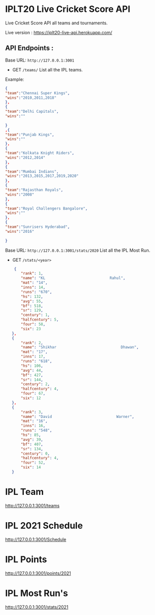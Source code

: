 # IPLT20 Live Cricket Score API
Live Cricket Score API all teams and tournaments.

Live version :
https://iplt20-live-api.herokuapp.com/

## API Endpoints :

Base URL: ```http://127.0.0.1:3001```
* GET ```/teams/```
List all the IPL teams.

Example:

```json
{
"team":"Chennai Super Kings",
"wins":"2010,2011,2018"
},
{
"team":"Delhi Capitals",
"wins":""
  
}
,{
"team":"Punjab Kings",
"wins":""
},
{
"team":"Kolkata Knight Riders",
"wins":"2012,2014"
},
{
"team":"Mumbai Indians",
"wins":"2013,2015,2017,2019,2020"
},
{
"team":"Rajasthan Royals",
"wins":"2008"
},
{
"team":"Royal Challengers Bangalore",
"wins":""
},
{
"team":"Sunrisers Hyderabad",
"wins":"2016"
  
}
```

Base URL: ```http://127.0.0.1:3001/stats/2020```
List all the IPL Most Run.
* GET ```/stats/<year>```
 ```json
     {
        "rank": 1,
        "name": "KL                             Rahul",
        "mat": "14",
        "inns": 14,
        "runs": "670",
        "hs": 132,
        "avg": 55,
        "bf": 518,
        "sr": 129,
        "century": 1,
        "halfcentury": 5,
        "four": 58,
        "six": 23
    },
    {
        "rank": 2,
        "name": "Shikhar                             Dhawan",
        "mat": "17",
        "inns": 17,
        "runs": "618",
        "hs": 106,
        "avg": 44,
        "bf": 427,
        "sr": 144,
        "century": 2,
        "halfcentury": 4,
        "four": 67,
        "six": 12
    },
    {
        "rank": 3,
        "name": "David                             Warner",
        "mat": "16",
        "inns": 16,
        "runs": "548",
        "hs": 85,
        "avg": 39,
        "bf": 407,
        "sr": 134,
        "century": 0,
        "halfcentury": 4,
        "four": 52,
        "six": 14
    }
```
# IPL Team 
http://127.0.0.1:3001/teams

# IPL 2021 Schedule
http://127.0.0.1:3001/Schedule

# IPL Points 
http://127.0.0.1:3001/points/2021

# IPL Most Run's
http://127.0.0.1:3001/stats/2021